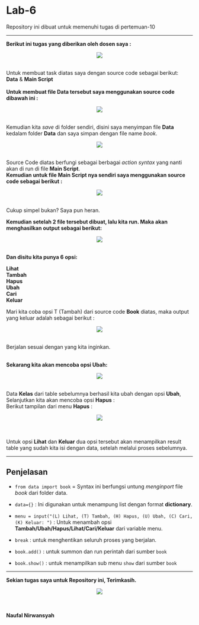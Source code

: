 # Lab-6
Repository ini dibuat untuk memenuhi tugas di pertemuan-10 <br>
***

**Berikut ini tugas yang diberikan oleh dosen saya :** <br>

<div align="center">
<img src="images/lab6task.png" >
</div> <br>

Untuk membuat task diatas saya dengan source code sebagai berikut: <br>
**Data** & **Main Script**
<br>
<br>
**Untuk membuat file **Data** tersebut saya menggunakan source code dibawah ini :** <br>

<div align="center">
<img src="images/booksc.png" >
</div> <br>

Kemudian kita *save* di folder sendiri, disini saya menyimpan file **Data** kedalam folder **Data** dan saya simpan dengan file name *book*. <br>

<div align="center">
<img src="images/data1.png" >
</div> <br>

Source Code diatas berfungi sebagai berbagai *action syntax* yang nanti akan di run di file **Main Script**.
<br>
**Kemudian untuk file **Main Script** nya sendiri saya menggunakan source code sebagai berikut :**

<div align="center">
<img src="images/main.png" >
</div> <br>

Cukup simpel bukan? Saya pun heran. <br>

**Kemudian setelah 2 file tersebut dibuat, lalu kita run. Maka akan menghasilkan output sebagai berikut:**
<div align="center">
<img src="images/result.png" >
</div> <br>

**Dan disitu kita punya 6 opsi:** <br>

**Lihat** <br>
**Tambah** <br>
**Hapus** <br>
**Ubah** <br>
**Cari** <br>
**Keluar** <br>

Mari kita coba opsi T (Tambah) dari source code **Book** diatas, maka output yang keluar adalah sebagai berikut : <br>

<div align="center">
<img src="images/tambah.png" >
</div> <br>

Berjalan sesuai dengan yang kita inginkan. <br>
<br>

**Sekarang kita akan mencoba opsi **Ubah**:** <br>

<div align="center">
<img src="images/ubah.png" >
</div> <br>

Data **Kelas** dari table sebelumnya berhasil kita ubah dengan opsi **Ubah**, Selanjutkan kita akan mencoba opsi **Hapus** : <br>
Berikut tampilan dari menu **Hapus** : <br>

<div align="center">
<img src="images/hapus.png" >
</div> <br>
<br>

Untuk opsi **Lihat** dan **Keluar** dua opsi tersebut akan menampilkan result table yang sudah kita isi dengan data, setelah melalui proses sebelumnya.

***
## Penjelasan

- `from data import book` = Syntax ini berfungsi untung *menginport* file *book* dari folder data.

- `data={}` : Ini digunakan untuk menampung list dengan format **dictionary**. <br>

- `menu = input("(L) Lihat, (T) Tambah, (H) Hapus, (U) Ubah, (C) Cari, (K) Keluar: ")` : Untuk menambah opsi **Tambah/Ubah/Hapus/Lihat/Cari/Keluar** dari variable menu. <br>

- `break` : untuk menghentikan seluruh proses yang berjalan. <br>

- `book.add()` : untuk summon dan run perintah dari sumber `book`

- `book.show()` : untuk menampilkan sub menu `show` dari sumber `book`

***
**Sekian tugas saya untuk Repository ini, Terimkasih.**
<br>

<div align="center">
<img src="images/tttd.png" >
</div> <br>
<br>

**Naufal Nirwansyah**
